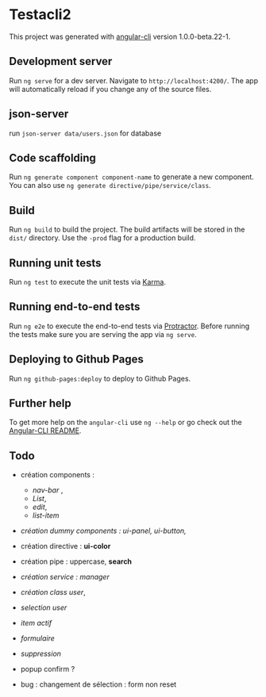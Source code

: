 # Testacli2

This project was generated with [angular-cli](https://github.com/angular/angular-cli) version 1.0.0-beta.22-1.

## Development server
Run `ng serve` for a dev server. Navigate to `http://localhost:4200/`. The app will automatically reload if you change any of the source files.

## json-server
run `json-server data/users.json` for database

## Code scaffolding

Run `ng generate component component-name` to generate a new component. You can also use `ng generate directive/pipe/service/class`.

## Build

Run `ng build` to build the project. The build artifacts will be stored in the `dist/` directory. Use the `-prod` flag for a production build.

## Running unit tests

Run `ng test` to execute the unit tests via [Karma](https://karma-runner.github.io).

## Running end-to-end tests

Run `ng e2e` to execute the end-to-end tests via [Protractor](http://www.protractortest.org/).
Before running the tests make sure you are serving the app via `ng serve`.

## Deploying to Github Pages

Run `ng github-pages:deploy` to deploy to Github Pages.

## Further help

To get more help on the `angular-cli` use `ng --help` or go check out the [Angular-CLI README](https://github.com/angular/angular-cli/blob/master/README.md).


## Todo

* création components : 
    * *nav-bar* ,
    * *List*, 
    * *edit*, 
    * *list-item*

* *création dummy components : ui-panel, ui-button,*

* création directive : **ui-color**

* création pipe : uppercase, **search**

* *création service : manager*

* *création class user*,

* *selection user*

* *item actif*

* *formulaire*

* *suppression*

*  popup confirm ?

* bug : changement de sélection : form non reset